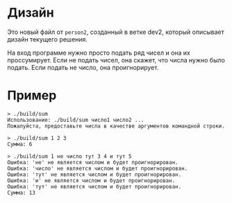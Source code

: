# Дизайн
Это новый файл от `person2`, созданный в ветке dev2, который описывает дизайн текущего решения.

На вход программе нужно просто подать ряд чисел и она их проссумирует.
Если не подать чисел, она скажет, что числа нужно было подать.
Если подать не число, она проигнорирует.

# Пример
```
> ./build/sum 
Использование: ./build/sum число1 число2 ...
Пожалуйста, предоставьте числа в качестве аргументов командной строки.
```

```
> ./build/sum 1 2 3
Сумма: 6
```

```
> ./build/sum 1 не число тут 3 4 и тут 5
Ошибка: 'не' не является числом и будет проигнорирован.
Ошибка: 'число' не является числом и будет проигнорирован.
Ошибка: 'тут' не является числом и будет проигнорирован.
Ошибка: 'и' не является числом и будет проигнорирован.
Ошибка: 'тут' не является числом и будет проигнорирован.
Сумма: 13
```